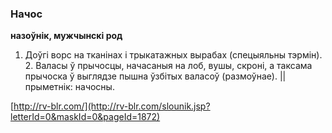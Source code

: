 ### Начос
**назоўнік, мужчынскі род**

1. Доўгі ворс на тканінах і трыкатажных вырабах (спецыяльны тэрмін). 2. Валасы ў прычосцы, начасаныя на лоб, вушы, скроні, а таксама прычоска ў выглядзе пышна ўзбітых валасоў (размоўнае). || прыметнік: начосны.

<a rel="author">[http://rv-blr.com/](http://rv-blr.com/slounik.jsp?letterId=0&maskId=0&pageId=1872)</a>
